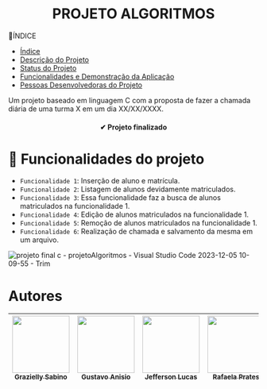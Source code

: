 <h1 align="center">PROJETO ALGORITMOS</h1>
 🧾ÍNDICE 

* [Índice](#índice)
* [Descrição do Projeto](#descrição-do-projeto)
* [Status do Projeto](#status-do-Projeto)
* [Funcionalidades e Demonstração da Aplicação](#funcionalidades-e-demonstração-da-aplicação)
* [Pessoas Desenvolvedoras do Projeto](#pessoas-desenvolvedoras)

Um projeto baseado em linguagem C com a proposta de fazer a chamada diária de uma turma X em um dia XX/XX/XXXX.

<h4 align="center"> 
   ✔ Projeto finalizado
</h4>

# :hammer: Funcionalidades do projeto

- `Funcionalidade 1`: Inserção de aluno e matrícula.
- `Funcionalidade 2`: Listagem de alunos devidamente matriculados.
- `Funcionalidade 3`: Essa funcionalidade faz a busca de alunos matriculados na funcionalidade 1.
- `Funcionalidade 4`: Edição de alunos matriculados na funcionalidade 1.
- `Funcionalidade 5`: Remoção de alunos matriculados na funcionalidade 1.
- `Funcionalidade 6`: Realização de chamada e salvamento da mesma em um arquivo.

![projeto final c - projetoAlgoritmos - Visual Studio Code 2023-12-05 10-09-55 - Trim](https://github.com/sabinograzielly/projetoAlgoritmos/assets/137621247/e5d4f624-fb7f-4aab-8155-809489b51007)

# Autores

| [<img loading="lazy" src="https://github.com/sabinograzielly/projetoAlgoritmos/assets/137621247/fce488ce-04a8-4300-8870-f4672867f6c4?v=4" width=115><br><sub>Grazielly Sabino</sub>](https://github.com/sabinograzielly) | [<img loading="lazy" src="https://avatars.githubusercontent.com/u/142316756?v=4" width=115><br><sub>Gustavo Anisio </sub>](https://github.com/cgustavoa) | [<img loading="lazy" src="https://avatars.githubusercontent.com/u/128716417?v=4" width=115><br><sub>Jefferson Lucas</sub>](https://github.com/jefferson092803) | [<img loading="lazy" src="https://avatars.githubusercontent.com/u/142021465?s=96&?v=4" width=115><br><sub>Rafaela Prates</sub>](https://github.com/RafaPrattes)|[<img loading="lazy" src="https://avatars.githubusercontent.com/u/144129498?v=4" width=115><br><sub>Vinicius  Bianchi</sub>](https://github.com/viniboy2) |[<img loading="lazy" src="https://avatars.githubusercontent.com/u/142318644?v=4" width=115><br><sub>Yago Coutinho</sub>](https://github.com/yagocoutinho) 
| :---: | :---: | :---: | :---: | :---: |:---: |
